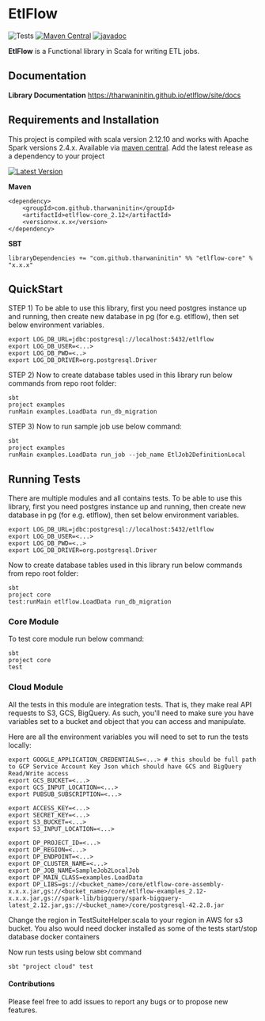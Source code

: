 EtlFlow
====

![Tests](https://github.com/tharwaninitin/etlflow/workflows/Tests/badge.svg)
[![Maven Central](https://maven-badges.herokuapp.com/maven-central/com.github.tharwaninitin/etlflow-core_2.12/badge.svg)](https://mvnrepository.com/artifact/com.github.tharwaninitin/etlflow-core)
[![javadoc](https://javadoc.io/badge2/com.github.tharwaninitin/etlflow-core_2.12/javadoc.svg)](https://javadoc.io/doc/com.github.tharwaninitin/etlflow-core_2.12)

**EtlFlow** is a Functional library in Scala for writing ETL jobs.

## Documentation

__Library Documentation__  https://tharwaninitin.github.io/etlflow/site/docs

[comment]: <> (__Scala Test Coverage Report__  https://tharwaninitin.github.io/etlflow/testcovrep/)

## Requirements and Installation
This project is compiled with scala version 2.12.10 and works with Apache Spark versions 2.4.x.
Available via [maven central](https://mvnrepository.com/artifact/com.github.tharwaninitin/etlflow-core).
Add the latest release as a dependency to your project

[![Latest Version](https://maven-badges.herokuapp.com/maven-central/com.github.tharwaninitin/etlflow-core_2.12/badge.svg)](https://mvnrepository.com/artifact/com.github.tharwaninitin/etlflow-core)

__Maven__
```
<dependency>
    <groupId>com.github.tharwaninitin</groupId>
    <artifactId>etlflow-core_2.12</artifactId>
    <version>x.x.x</version>
</dependency>
```
__SBT__
```
libraryDependencies += "com.github.tharwaninitin" %% "etlflow-core" % "x.x.x"
```

## QuickStart
STEP 1) To be able to use this library, first you need postgres instance up and running, then create new database in pg (for e.g. etlflow), then set below environment variables.
 ```shell
 export LOG_DB_URL=jdbc:postgresql://localhost:5432/etlflow
 export LOG_DB_USER=<...>
 export LOG_DB_PWD=<..>
 export LOG_DB_DRIVER=org.postgresql.Driver
```

STEP 2) Now to create database tables used in this library run below commands from repo root folder:
```shell
sbt
project examples
runMain examples.LoadData run_db_migration
```

STEP 3) Now to run sample job use below command:
```shell
sbt
project examples
runMain examples.LoadData run_job --job_name EtlJob2DefinitionLocal
```

## Running Tests
There are multiple modules and all contains tests. To be able to use this library, first you need postgres instance up and running, then create new database in pg (for e.g. etlflow), then set below environment variables.
 ```shell
 export LOG_DB_URL=jdbc:postgresql://localhost:5432/etlflow
 export LOG_DB_USER=<...>
 export LOG_DB_PWD=<..>
 export LOG_DB_DRIVER=org.postgresql.Driver
```
Now to create database tables used in this library run below commands from repo root folder:
```shell
sbt
project core
test:runMain etlflow.LoadData run_db_migration
```
### Core Module
To test core module run below command:
```shell
sbt
project core
test
```
### Cloud Module
All the tests in this module are integration tests. That is, they make real API requests to S3, GCS, BigQuery.
As such, you'll need to make sure you have variables set to a bucket and object that you can access and manipulate.

Here are all the environment variables you will need to set to run the tests locally:

 ```shell
 export GOOGLE_APPLICATION_CREDENTIALS=<...> # this should be full path to GCP Service Account Key Json which should have GCS and BigQuery Read/Write access
 export GCS_BUCKET=<...> 
 export GCS_INPUT_LOCATION=<...>
 export PUBSUB_SUBSCRIPTION=<...>

 export ACCESS_KEY=<...>
 export SECRET_KEY=<...>
 export S3_BUCKET=<...>
 export S3_INPUT_LOCATION=<...>

 export DP_PROJECT_ID=<...>
 export DP_REGION=<...>
 export DP_ENDPOINT=<...>
 export DP_CLUSTER_NAME=<...>
 export DP_JOB_NAME=SampleJob2LocalJob
 export DP_MAIN_CLASS=examples.LoadData
 export DP_LIBS=gs://<bucket_name>/core/etlflow-core-assembly-x.x.x.jar,gs://<bucket_name>/core/etlflow-examples_2.12-x.x.x.jar,gs://spark-lib/bigquery/spark-bigquery-latest_2.12.jar,gs://<bucket_name>/core/postgresql-42.2.8.jar
```
Change the region in TestSuiteHelper.scala to your region in AWS for s3 bucket.
You also would need docker installed as some of the tests start/stop database docker containers

Now run tests using below sbt command
 ```shell
 sbt "project cloud" test
 ```



#### Contributions
Please feel free to add issues to report any bugs or to propose new features.
